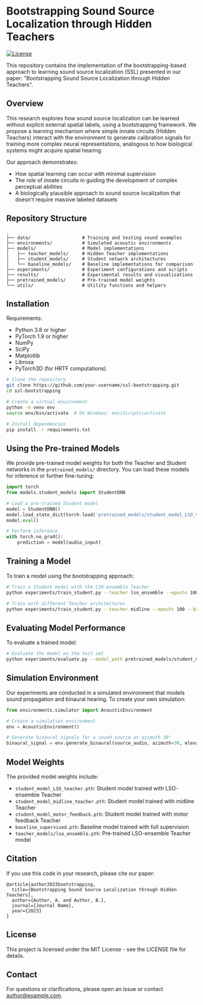 # Bootstrapping Sound Source Localization through Hidden Teachers

[![License](https://img.shields.io/badge/License-MIT-blue.svg)](https://opensource.org/licenses/MIT)

This repository contains the implementation of the bootstrapping-based approach to learning sound source localization (SSL) presented in our paper: "Bootstrapping Sound Source Localization through Hidden Teachers".

## Overview

This research explores how sound source localization can be learned without explicit external spatial labels, using a bootstrapping framework. We propose a learning mechanism where simple innate circuits (Hidden Teachers) interact with the environment to generate calibration signals for training more complex neural representations, analogous to how biological systems might acquire spatial hearing.

Our approach demonstrates:
- How spatial learning can occur with minimal supervision
- The role of innate circuits in guiding the development of complex perceptual abilities
- A biologically plausible approach to sound source localization that doesn't require massive labeled datasets

## Repository Structure

```
.
├── data/                   # Training and testing sound examples
├── environments/           # Simulated acoustic environments
├── models/                 # Model implementations
│   ├── teacher_models/     # Hidden Teacher implementations
│   ├── student_models/     # Student network architectures
│   └── baseline_models/    # Baseline implementations for comparison
├── experiments/            # Experiment configurations and scripts
├── results/                # Experimental results and visualizations
├── pretrained_models/      # Pre-trained model weights
└── utils/                  # Utility functions and helpers
```

## Installation

Requirements:
- Python 3.8 or higher
- PyTorch 1.9 or higher
- NumPy
- SciPy
- Matplotlib
- Librosa
- PyTorch3D (for HRTF computations)

```bash
# Clone the repository
git clone https://github.com/your-username/ssl-bootstrapping.git
cd ssl-bootstrapping

# Create a virtual environment
python -m venv env
source env/bin/activate  # On Windows: env\Scripts\activate

# Install dependencies
pip install -r requirements.txt
```

## Using the Pre-trained Models

We provide pre-trained model weights for both the Teacher and Student networks in the `pretrained_models/` directory. You can load these models for inference or further fine-tuning:

```python
import torch
from models.student_models import StudentDNN

# Load a pre-trained Student model
model = StudentDNN()
model.load_state_dict(torch.load('pretrained_models/student_model_LSO_teacher.pth'))
model.eval()

# Perform inference
with torch.no_grad():
    prediction = model(audio_input)
```

## Training a Model

To train a model using the bootstrapping approach:

```bash
# Train a Student model with the LSO-ensemble Teacher
python experiments/train_student.py --teacher lso_ensemble --epochs 100 --batch_size 32

# Train with different Teacher architectures
python experiments/train_student.py --teacher midline --epochs 100 --batch_size 32
```

## Evaluating Model Performance

To evaluate a trained model:

```bash
# Evaluate the model on the test set
python experiments/evaluate.py --model_path pretrained_models/student_model_LSO_teacher.pth
```

## Simulation Environment

Our experiments are conducted in a simulated environment that models sound propagation and binaural hearing. To create your own simulation:

```python
from environments.simulator import AcousticEnvironment

# Create a simulation environment
env = AcousticEnvironment()

# Generate binaural signals for a sound source at azimuth 30°
binaural_signal = env.generate_binaural(source_audio, azimuth=30, elevation=0)
```

## Model Weights

The provided model weights include:

- `student_model_LSO_teacher.pth`: Student model trained with LSO-ensemble Teacher
- `student_model_midline_teacher.pth`: Student model trained with midline Teacher
- `student_model_motor_feedback.pth`: Student model trained with motor feedback Teacher
- `baseline_supervised.pth`: Baseline model trained with full supervision
- `teacher_models/lso_ensemble.pth`: Pre-trained LSO-ensemble Teacher model

## Citation

If you use this code in your research, please cite our paper:

```
@article{author2023bootstrapping,
  title={Bootstrapping Sound Source Localization through Hidden Teachers},
  author={Author, A. and Author, B.},
  journal={Journal Name},
  year={2023}
}
```

## License

This project is licensed under the MIT License - see the LICENSE file for details.

## Contact

For questions or clarifications, please open an issue or contact [author@example.com](mailto:author@example.com).
